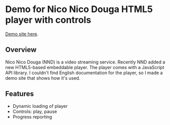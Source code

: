 # Demo for Nico Nico Douga HTML5 player with controls

[Demo site here](https://vocaloid.eu/vocaloid/nico-player/).

## Overview

Nico Nico Douga (NND) is a video streaming service. Recently NND added a new HTML5-based embeddable player. The player comes with a JavaScript API library. I couldn't find English documentation for the player, so I made a demo site that shows how it's used.

## Features
* Dynamic loading of player
* Controls: play, pause
* Progress reporting

